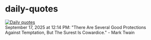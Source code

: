 # daily-quotes
[![Daily quotes](https://github.com/ceepu8/daily-quotes/actions/workflows/daily-quote.yml/badge.svg)](https://github.com/ceepu8/daily-quotes/actions/workflows/daily-quote.yml)<br/>
September 17, 2025 at 12:14 PM: "There Are Several Good Protections Against Temptation, But The Surest Is Cowardice." - Mark Twain
